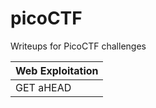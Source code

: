# picoCTF
Writeups for PicoCTF challenges

| Web Exploitation |
|------------------|
| GET aHEAD        |

